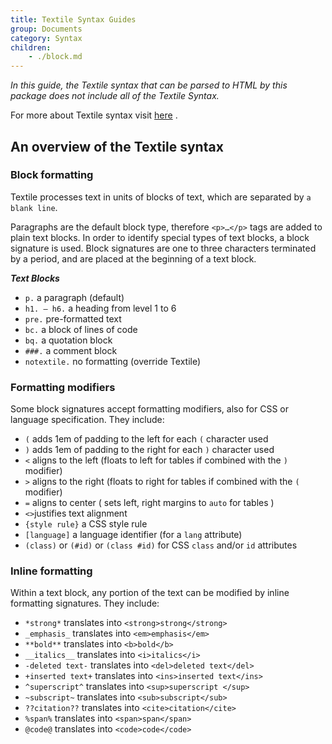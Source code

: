 ```yaml
---
title: Textile Syntax Guides
group: Documents
category: Syntax
children:
    - ./block.md
---
```


_In this guide, the Textile syntax that can be parsed to HTML by this package does not include all of the Textile Syntax._

For more about Textile syntax visit [here][textile-web] .

## An overview of the Textile syntax

### Block formatting

Textile processes text in units of blocks of text, which are separated by `a blank line`. 

Paragraphs are the default block type, therefore `<p>…</p>` tags are added to plain text blocks. In order to identify special types of text blocks, a block signature is used. Block signatures are one to three characters terminated by a period, and are placed at the beginning of a text block.

**_Text Blocks_**

- `p.` a paragraph (default)
- `h1. – h6.` a heading from level 1 to 6
- `pre.` pre-formatted text
- `bc.` a block of lines of code
- `bq.` a quotation block
- `###.` a comment block
- `notextile.` no formatting (override Textile)


### Formatting modifiers

Some block signatures accept formatting modifiers, also for CSS or language specification. They include:

- `(` adds 1em of padding to the left for each `(` character used
- `)` adds 1em of padding to the right for each `)` character used
- `<` aligns to the left (floats to left for tables if combined with the `)` modifier)
- `>` aligns to the right (floats to right for tables if combined with the `(` modifier)
- `=` aligns to center ( sets left, right margins to `auto` for tables )
- `<>`justifies text alignment
- `{style rule}` a CSS style rule
- `[language]` a language identifier (for a `lang` attribute)
- `(class)` or `(#id)` or `(class #id)` for CSS `class` and/or `id` attributes


### Inline formatting

Within a text block, any portion of the text can be modified by inline formatting signatures. They include:

- `*strong*` translates into `<strong>strong</strong>`
- `_emphasis_` translates into `<em>emphasis</em>`
- `**bold**` translates into `<b>bold</b>`
- `__italics__` translates into `<i>italics</i>`
- `-deleted text-` translates into `<del>deleted text</del>`
- `+inserted text+` translates into `<ins>inserted text</ins>`
- `^superscript^` translates into `<sup>superscript </sup>`
- `~subscript~` translates into `<sub>subscript</sub>`
- `??citation??` translates into `<cite>citation</cite>`
- `%span%` translates into `<span>span</span>`
- `@code@` translates into `<code>code</code>`









<!-- Definition -->
[textile-web]: https://textile-lang.com/